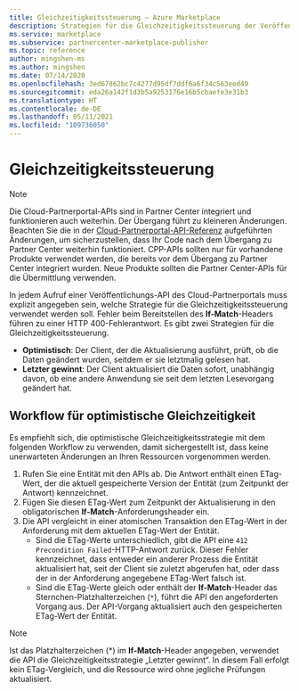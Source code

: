 ```yaml
---
title: Gleichzeitigkeitssteuerung – Azure Marketplace
description: Strategien für die Gleichzeitigkeitssteuerung der Veröffentlichungs-APIs des Cloud-Partnerportals.
ms.service: marketplace
ms.subservice: partnercenter-marketplace-publisher
ms.topic: reference
author: mingshen-ms
ms.author: mingshen
ms.date: 07/14/2020
ms.openlocfilehash: 3ed67862bc7c4277d95df7ddf6a6f34c563eed49
ms.sourcegitcommit: eda26a142f1d3b5a9253176e16b5cbaefe3e31b3
ms.translationtype: HT
ms.contentlocale: de-DE
ms.lasthandoff: 05/11/2021
ms.locfileid: "109736050"
---
```

# <a name="concurrency-control"></a>Gleichzeitigkeitssteuerung

> [!NOTE]
> Die Cloud-Partnerportal-APIs sind in Partner Center integriert und funktionieren auch weiterhin. Der Übergang führt zu kleineren Änderungen. Beachten Sie die in der [Cloud-Partnerportal-API-Referenz](./cloud-partner-portal-api-overview.md) aufgeführten Änderungen, um sicherzustellen, dass Ihr Code nach dem Übergang zu Partner Center weiterhin funktioniert. CPP-APIs sollten nur für vorhandene Produkte verwendet werden, die bereits vor dem Übergang zu Partner Center integriert wurden. Neue Produkte sollten die Partner Center-APIs für die Übermittlung verwenden.

In jedem Aufruf einer Veröffentlichungs-API des Cloud-Partnerportals muss explizit angegeben sein, welche Strategie für die Gleichzeitigkeitssteuerung verwendet werden soll. Fehler beim Bereitstellen des **If-Match**-Headers führen zu einer HTTP 400-Fehlerantwort. Es gibt zwei Strategien für die Gleichzeitigkeitssteuerung.

-   **Optimistisch**: Der Client, der die Aktualisierung ausführt, prüft, ob die Daten geändert wurden, seitdem er sie letztmalig gelesen hat.
-   **Letzter gewinnt**: Der Client aktualisiert die Daten sofort, unabhängig davon, ob eine andere Anwendung sie seit dem letzten Lesevorgang geändert hat.

## <a name="optimistic-concurrency-workflow"></a>Workflow für optimistische Gleichzeitigkeit

Es empfiehlt sich, die optimistische Gleichzeitigkeitsstrategie mit dem folgenden Workflow zu verwenden, damit sichergestellt ist, dass keine unerwarteten Änderungen an Ihren Ressourcen vorgenommen werden.

1.  Rufen Sie eine Entität mit den APIs ab. Die Antwort enthält einen ETag-Wert, der die aktuell gespeicherte Version der Entität (zum Zeitpunkt der Antwort) kennzeichnet.
2.  Fügen Sie diesen ETag-Wert zum Zeitpunkt der Aktualisierung in den obligatorischen **If-Match**-Anforderungsheader ein.
3.  Die API vergleicht in einer atomischen Transaktion den ETag-Wert in der Anforderung mit dem aktuellen ETag-Wert der Entität.
    *   Sind die ETag-Werte unterschiedlich, gibt die API eine `412 Precondition Failed`-HTTP-Antwort zurück. Dieser Fehler kennzeichnet, dass entweder ein anderer Prozess die Entität aktualisiert hat, seit der Client sie zuletzt abgerufen hat, oder dass der in der Anforderung angegebene ETag-Wert falsch ist.
    *  Sind die ETag-Werte gleich oder enthält der **If-Match**-Header das Sternchen-Platzhalterzeichen (`*`), führt die API den angeforderten Vorgang aus. Der API-Vorgang aktualisiert auch den gespeicherten ETag-Wert der Entität.


> [!NOTE]
> Ist das Platzhalterzeichen (*) im **If-Match**-Header angegeben, verwendet die API die Gleichzeitigkeitsstrategie „Letzter gewinnt“. In diesem Fall erfolgt kein ETag-Vergleich, und die Ressource wird ohne jegliche Prüfungen aktualisiert. 
